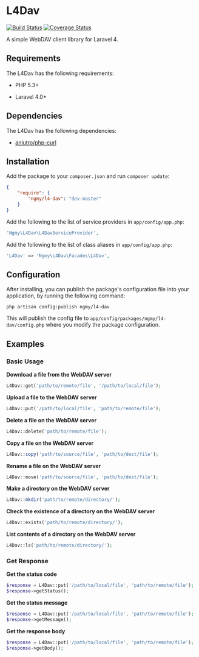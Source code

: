 # L4Dav

[![Build Status](https://travis-ci.org/ngmy/l4-dav.png?branch=master)](https://travis-ci.org/ngmy/l4-dav)
[![Coverage Status](https://coveralls.io/repos/ngmy/l4-dav/badge.png?branch=master)](https://coveralls.io/r/ngmy/l4-dav?branch=master)

A simple WebDAV client library for Laravel 4.

## Requirements

The L4Dav has the following requirements:

  * PHP 5.3+

  * Laravel 4.0+

## Dependencies

The L4Dav has the following dependencies:

  * [anlutro/php-curl](https://github.com/anlutro/php-curl)

## Installation

Add the package to your `composer.json` and run `composer update`:

```json
{
    "require": {
        "ngmy/l4-dav": "dev-master"
    }
}
```

Add the following to the list of service providers in `app/config/app.php`:

```php
'Ngmy\L4Dav\L4DavServiceProvider',
```

Add the following to the list of class aliases in `app/config/app.php`:

```php
'L4Dav' => 'Ngmy\L4Dav\Facades\L4Dav',
```

## Configuration

After installing, you can publish the package's configuration file into your application, by running the following command:

```
php artisan config:publish ngmy/l4-dav
```

This will publish the config file to `app/config/packages/ngmy/l4-dav/config.php` where you modify the package configuration.

## Examples

### Basic Usage

**Download a file from the WebDAV server**

```php
L4Dav::get('path/to/remote/file', '/path/to/local/file');
```

**Upload a file to the WebDAV server**

```php
L4Dav::put('/path/to/local/file', 'path/to/remote/file');
```

**Delete a file on the WebDAV server**

```php
L4Dav::delete('path/to/remote/file');
```

**Copy a file on the WebDAV server**

```php
L4Dav::copy('path/to/source/file', 'path/to/dest/file');
```

**Rename a file on the WebDAV server**

```php
L4Dav::move('path/to/source/file', 'path/to/dest/file');
```

**Make a directory on the WebDAV server**

```php
L4Dav::mkdir('path/to/remote/directory/');
```

**Check the existence of a directory on the WebDAV server**

```php
L4Dav::exists('path/to/remote/directory/');
```

**List contents of a directory on the WebDAV server**

```php
L4Dav::ls('path/to/remote/directory/');
```

### Get Response

**Get the status code**
```php
$response = L4Dav::put('/path/to/local/file', 'path/to/remote/file');
$response->getStatus();
```

**Get the status message**
```php
$response = L4Dav::put('/path/to/local/file', 'path/to/remote/file');
$response->getMessage();
```

**Get the response body**
```php
$response = L4Dav::put('/path/to/local/file', 'path/to/remote/file');
$response->getBody();
```
